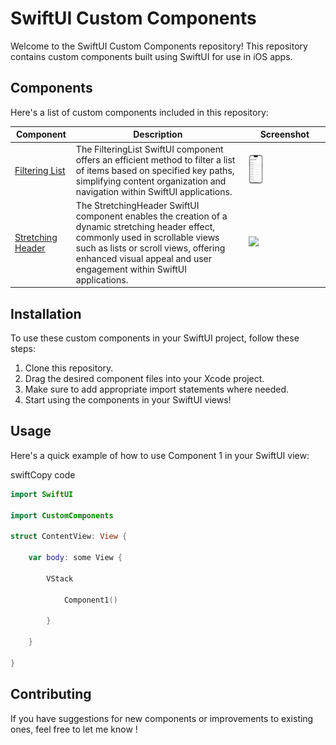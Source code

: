 
SwiftUI Custom Components
=========================

Welcome to the SwiftUI Custom Components repository! This repository contains custom components built using SwiftUI for use in iOS apps.

Components
----------

Here's a list of custom components included in this repository:

| Component | Description | Screenshot |
| --- | --- | --- |
| [Filtering List](https://github.com/bashubb/CustomSwiftUIComponents/tree/main/FilteringList) | The FilteringList SwiftUI component offers an efficient method to filter a list of items based on specified key paths, simplifying content organization and navigation within SwiftUI applications. | <img src="https://github.com/bashubb/CustomSwiftUIComponents/blob/main/FilteringList/FilteringList1.jpeg" width="20%" >|
| [Stretching Header](https://github.com/bashubb/CustomSwiftUIComponents/tree/main/StrechingHeader) | The StretchingHeader SwiftUI component enables the creation of a dynamic stretching header effect, commonly used in scrollable views such as lists or scroll views, offering enhanced visual appeal and user engagement within SwiftUI applications. | <img src="https://github.com/bashubb/CustomSwiftUIComponents/blob/main/StrechingHeader/StretchingHeader.gif" width="20%" > |


Installation
------------

To use these custom components in your SwiftUI project, follow these steps:

1.  Clone this repository.
2.  Drag the desired component files into your Xcode project.
3.  Make sure to add appropriate import statements where needed.
4.  Start using the components in your SwiftUI views!

Usage
-----

Here's a quick example of how to use Component 1 in your SwiftUI view:

swiftCopy code

```swift
import SwiftUI

import CustomComponents

struct ContentView: View {

    var body: some View {

        VStack 

            Component1()

        }

    }

}
```

Contributing 
------------

If you have suggestions for new components or improvements to existing ones, feel free to let me know !
